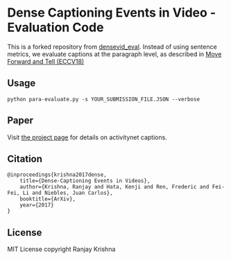 # Dense Captioning Events in Video - Evaluation Code

This is a forked repository from [densevid_eval](https://github.com/ranjaykrishna/densevid_eval).
Instead of using sentence metrics, we evaluate captions at the paragraph level, as described in [Move Forward and Tell (ECCV18)](https://arxiv.org/abs/1807.10018)

## Usage
```
python para-evaluate.py -s YOUR_SUBMISSION_FILE.JSON --verbose
```

## Paper
Visit [the project page](http://cs.stanford.edu/people/ranjaykrishna/densevid) for details on activitynet captions.

## Citation
```
@inproceedings{krishna2017dense,
    title={Dense-Captioning Events in Videos},
    author={Krishna, Ranjay and Hata, Kenji and Ren, Frederic and Fei-Fei, Li and Niebles, Juan Carlos},
    booktitle={ArXiv},
    year={2017}
}
```

## License

MIT License copyright Ranjay Krishna

